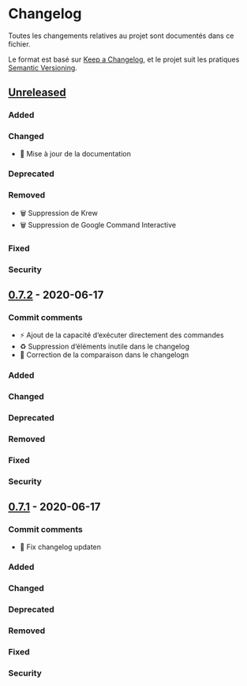 # Changelog

Toutes les changements relatives au projet sont documentés dans ce fichier.

Le format est basé sur [Keep a Changelog](https://keepachangelog.com/en/1.0.0/),
et le projet suit les pratiques [Semantic Versioning](https://semver.org/spec/v2.0.0.html).

## [Unreleased]

### Added

### Changed

- :pencil: Mise à jour de la documentation

### Deprecated

### Removed

- :wastebasket: Suppression de Krew
- :wastebasket: Suppression de Google Command Interactive
### Fixed

### Security

## [0.7.2] - 2020-06-17

### Commit comments

- :zap: Ajout de la capacité d‘exécuter directement des commandes
- :recycle: Suppression d‘éléments inutile dans le changelog
- :bug: Correction de la comparaison dans le changelogn

### Added

### Changed

### Deprecated

### Removed

### Fixed

### Security

## [0.7.1] - 2020-06-17

### Commit comments

- :bug: Fix changelog updaten

### Added

### Changed

### Deprecated

### Removed

### Fixed

### Security


[Unreleased]: https://gitlab.com/dolmen-tech/tools/k8s-devops-toolkit/compare/v0.7.2...master
[0.7.2]: https://gitlab.com/dolmen-tech/tools/k8s-devops-toolkit/compare/v0.7.1...v0.7.2
[0.7.1]: https://gitlab.com/dolmen-tech/tools/k8s-devops-toolkit/compare/v0.7.0...v0.7.1
